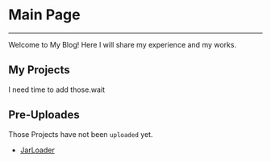 # Main Page
----------
Welcome to My Blog!
Here I will share my experience and my works.
## My Projects
I need time to add those.wait
## Pre-Uploades
Those Projects have not been `uploaded` yet.
+ [JarLoader](https://qiufeng54321.github.io/posts/pre-uploads/JarLoader)
